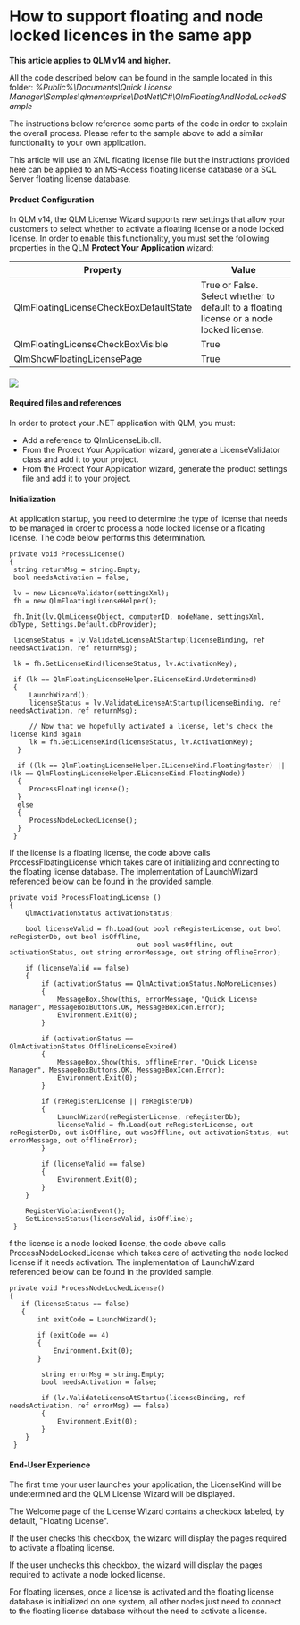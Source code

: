 # How to support floating and node locked licences in the same app

**This article applies to QLM v14 and higher.**

All the code described below can be found in the sample located in this folder: _%Public%\Documents\Quick License Manager\Samples\qlmenterprise\DotNet\C#\QlmFloatingAndNodeLockedSample_

The instructions below reference some parts of the code in order to explain the overall process. Please refer to the sample above to add a similar functionality to your own application.

This article will use an XML floating license file but the instructions provided here can be applied to an MS-Access floating license database or a SQL Server floating license database.

#### Product Configuration

In QLM v14, the QLM License Wizard supports new settings that allow your customers to select whether to activate a floating license or a node locked license. In order to enable this functionality, you must set the following properties in the QLM **Protect Your Application** wizard:

| **Property**                           | **Value**                                                                                |
| -------------------------------------- | ---------------------------------------------------------------------------------------- |
| QlmFloatingLicenseCheckBoxDefaultState | True or False. Select whether to default to a floating license or a node locked license. |
| QlmFloatingLicenseCheckBoxVisible      | True                                                                                     |
| QlmShowFloatingLicensePage             | True                                                                                     |

#### &#x20;![](https://support.soraco.co/attachments/token/kl3aavzKZyDPCiF37xp4QwFpW/?name=inline-270194354.png)

#### Required files and references

In order to protect your .NET application with QLM, you must:

* Add a reference to QlmLicenseLib.dll.
* From the Protect Your Application wizard, generate a LicenseValidator class and add it to your project.
* From the Protect Your Application wizard, generate the product settings file and add it to your project.

#### Initialization

At application startup, you need to determine the type of license that needs to be managed in order to process a node locked license or a floating license. The code below performs this determination.

```
private void ProcessLicense()
{
 string returnMsg = string.Empty;
 bool needsActivation = false;

 lv = new LicenseValidator(settingsXml);
 fh = new QlmFloatingLicenseHelper();

 fh.Init(lv.QlmLicenseObject, computerID, nodeName, settingsXml, dbType, Settings.Default.dbProvider);

 licenseStatus = lv.ValidateLicenseAtStartup(licenseBinding, ref needsActivation, ref returnMsg);

 lk = fh.GetLicenseKind(licenseStatus, lv.ActivationKey);

 if (lk == QlmFloatingLicenseHelper.ELicenseKind.Undetermined)
 {
     LaunchWizard();
     licenseStatus = lv.ValidateLicenseAtStartup(licenseBinding, ref needsActivation, ref returnMsg);

     // Now that we hopefully activated a license, let's check the license kind again
     lk = fh.GetLicenseKind(licenseStatus, lv.ActivationKey);
  }

  if ((lk == QlmFloatingLicenseHelper.ELicenseKind.FloatingMaster) || (lk == QlmFloatingLicenseHelper.ELicenseKind.FloatingNode))
  {
     ProcessFloatingLicense();
  }
  else 
  {
     ProcessNodeLockedLicense();
  }
 }
```

If the license is a floating license, the code above calls ProcessFloatingLicense which takes care of initializing and connecting to the floating license database. The implementation of LaunchWizard referenced below can be found in the provided sample.

```
private void ProcessFloatingLicense ()
{
    QlmActivationStatus activationStatus;

    bool licenseValid = fh.Load(out bool reRegisterLicense, out bool reRegisterDb, out bool isOffline, 
                                out bool wasOffline, out activationStatus, out string errorMessage, out string offlineError);

    if (licenseValid == false) 
    {
        if (activationStatus == QlmActivationStatus.NoMoreLicenses)
        {
            MessageBox.Show(this, errorMessage, "Quick License Manager", MessageBoxButtons.OK, MessageBoxIcon.Error);
            Environment.Exit(0);
        }

        if (activationStatus == QlmActivationStatus.OfflineLicenseExpired)
        {
            MessageBox.Show(this, offlineError, "Quick License Manager", MessageBoxButtons.OK, MessageBoxIcon.Error);
            Environment.Exit(0);
        }

        if (reRegisterLicense || reRegisterDb)
        {
            LaunchWizard(reRegisterLicense, reRegisterDb);
            licenseValid = fh.Load(out reRegisterLicense, out reRegisterDb, out isOffline, out wasOffline, out activationStatus, out errorMessage, out offlineError);
        }

        if (licenseValid == false)
        {
            Environment.Exit(0);
        }
    }

    RegisterViolationEvent();
    SetLicenseStatus(licenseValid, isOffline);
 }
```

f the license is a node locked license, the code above calls ProcessNodeLockedLicense which takes care of activating the node locked license if it needs activation. The implementation of LaunchWizard referenced below can be found in the provided sample.

```
private void ProcessNodeLockedLicense()
{
   if (licenseStatus == false)
   {
       int exitCode = LaunchWizard();

       if (exitCode == 4)
       {
           Environment.Exit(0);
       }

        string errorMsg = string.Empty;
        bool needsActivation = false;

        if (lv.ValidateLicenseAtStartup(licenseBinding, ref needsActivation, ref errorMsg) == false)
        {
            Environment.Exit(0);
        }
    }
 }

```

#### End-User Experience

The  first time your user launches your application, the LicenseKind will be undetermined and the QLM License Wizard will be displayed.

The Welcome page of the License Wizard contains a checkbox labeled, by default, "Floating License".

If the user checks this checkbox, the wizard will display the pages required to activate a floating license.&#x20;

If the user unchecks this checkbox, the wizard will display the pages required to activate a node locked license.&#x20;

For floating licenses, once a license is activated and the floating license database is initialized on one system, all other nodes just need to connect to the floating license database without the need to activate a license.
